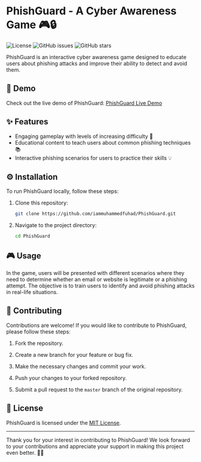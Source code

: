 # PhishGuard - A Cyber Awareness Game 🎮🔒

![License](https://img.shields.io/badge/license-MIT-blue.svg)
![GitHub issues](https://img.shields.io/github/issues/iammuhammedfuhad/PhishGuard.svg)
![GitHub stars](https://img.shields.io/github/stars/iammuhammedfuhad/PhishGuard.svg)

PhishGuard is an interactive cyber awareness game designed to educate users about phishing attacks and improve their ability to detect and avoid them.

## 🎥 Demo

Check out the live demo of PhishGuard: [PhishGuard Live Demo](https://iammuhammedfuhad.github.io/PhishGuard/)

## ✨ Features

- Engaging gameplay with levels of increasing difficulty 🚀
- Educational content to teach users about common phishing techniques 📚
- Interactive phishing scenarios for users to practice their skills 💡

## ⚙️ Installation

To run PhishGuard locally, follow these steps:

1. Clone this repository:

   ```bash
   git clone https://github.com/iammuhammedfuhad/PhishGuard.git
   ```

2. Navigate to the project directory:

   ```bash
   cd PhishGuard
   ```

## 🎮 Usage

In the game, users will be presented with different scenarios where they need to determine whether an email or website is legitimate or a phishing attempt. The objective is to train users to identify and avoid phishing attacks in real-life situations.

## 👥 Contributing

Contributions are welcome! If you would like to contribute to PhishGuard, please follow these steps:

1. Fork the repository.

2. Create a new branch for your feature or bug fix.

3. Make the necessary changes and commit your work.

4. Push your changes to your forked repository.

5. Submit a pull request to the `master` branch of the original repository.

## 📝 License

PhishGuard is licensed under the [MIT License](https://github.com/iammuhammedfuhad/PhishGuard/LICENSE.md).

---

Thank you for your interest in contributing to PhishGuard! We look forward to your contributions and appreciate your support in making this project even better. 🙌🎉
